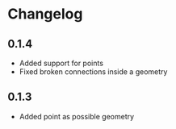 # Changelog

## 0.1.4

+ Added support for points
+ Fixed broken connections inside a geometry

## 0.1.3

+ Added point as possible geometry